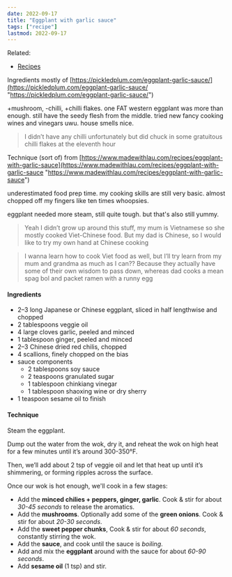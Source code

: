 ```yaml
---
date: 2022-09-17
title: "Eggplant with garlic sauce"
tags: ["recipe"]
lastmod: 2022-09-17
---
```


Related:

- [Recipes](/recipes/)

Ingredients mostly of [https://pickledplum.com/eggplant-garlic-sauce/](https://pickledplum.com/eggplant-garlic-sauce/ "https://pickledplum.com/eggplant-garlic-sauce/")

\+mushroom, -chilli, +chilli flakes. one FAT western eggplant was more than enough. still have the seedy flesh from the middle. tried new fancy cooking wines and vinegars uwu. house smells nice.

> I didn’t have any chilli unfortunately but did chuck in some gratuitous chilli flakes at the eleventh hour

Technique (sort of) from [https://www.madewithlau.com/recipes/eggplant-with-garlic-sauce](https://www.madewithlau.com/recipes/eggplant-with-garlic-sauce "https://www.madewithlau.com/recipes/eggplant-with-garlic-sauce")

underestimated food prep time. my cooking skills are still very basic. almost chopped off my fingers like ten times whoopsies.

eggplant needed more steam, still quite tough. but that's also still yummy.

> Yeah I didn’t grow up around this stuff, my mum is Vietnamese so she mostly cooked Viet-Chinese food. But my dad is Chinese, so I would like to try my own hand at Chinese cooking

> I wanna learn how to cook Viet food as well, but I’ll try learn from my mum and grandma as much as I can?? Because they actually have some of their own wisdom to pass down, whereas dad cooks a mean spag bol and packet ramen with a runny egg

#### Ingredients

- 2–3 long Japanese or Chinese eggplant, sliced in half lengthwise and chopped
- 2 tablespoons veggie oil
- 4 large cloves garlic, peeled and minced
- 1 tablespoon ginger, peeled and minced
- 2–3 Chinese dried red chilis, chopped
- 4 scallions, finely chopped on the bias
- sauce components
  - 2 tablespoons soy sauce
  - 2 teaspoons granulated sugar
  - 1 tablespoon chinkiang vinegar
  - 1 tablespoon shaoxing wine or dry sherry
- 1 teaspoon sesame oil to finish

#### Technique

Steam the eggplant.

Dump out the water from the wok, dry it, and reheat the wok on high heat for a few minutes until it’s around 300-350°F.

Then, we’ll add about 2 tsp of veggie oil and let that heat up until it’s shimmering, or forming ripples across the surface.

Once our wok is hot enough, we'll cook in a few stages:

- Add the **minced chilies + peppers, ginger, garlic**. Cook & stir for about *30-45 seconds* to release the aromatics.
- Add the **mushrooms**. Optionally add some of the **green onions**. Cook & stir for about *20-30 seconds*.
- Add the **sweet pepper chunks**, Cook & stir for about *60 seconds*, constantly stirring the wok.
- Add the **sauce**, and cook until the sauce is *boiling*.
- Add and mix the **eggplant** around with the sauce for about *60-90 seconds*.
- Add **sesame oil** (1 tsp) and stir.
